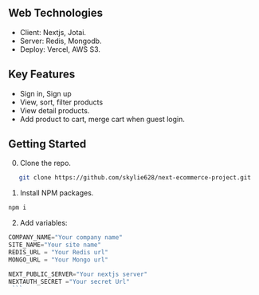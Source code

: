 ## Web Technologies
* Client: Nextjs, Jotai.
* Server: Redis, Mongodb.
* Deploy: Vercel, AWS S3.
## Key Features
* Sign in, Sign up
* View, sort, filter products
* View detail products.
* Add product to cart, merge cart when guest login.
## Getting Started
  0. Clone the repo.  
```sh
   git clone https://github.com/skylie628/next-ecommerce-project.git
   ```
  1. Install NPM packages.
   ```sh
   npm i
   ```
  2. Add variables:
   ```js
COMPANY_NAME="Your company name"
SITE_NAME="Your site name"
REDIS_URL = "Your Redis url"
MONGO_URL = "Your Mongo url"

NEXT_PUBLIC_SERVER="Your nextjs server"
NEXTAUTH_SECRET ="Your secret Url"
    ```
